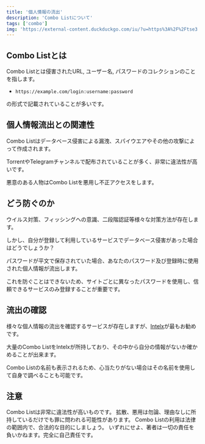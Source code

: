 ```yaml
---
title: '個人情報の流出'
description: 'Combo Listについて'
tags: ['combo']
img: 'https://external-content.duckduckgo.com/iu/?u=https%3A%2F%2Ftse3.mm.bing.net%2Fth%3Fid%3DOIP.mkQK50L0wwjrg__oYm9L3wAAAA%26pid%3DApi&f=1&ipt=4470c8e8d9c5c792fed7e0a3181ea24cb3d6f29bbc2924e9d0dd7d163c5625f0&ipo=images'
---
```


## Combo Listとは

Combo Listとは侵害されたURL, ユーザー名, パスワードのコレクションのことを指します。

- `https://example.com/login:username:password`

の形式で記載されていることが多いです。

## 個人情報流出との関連性

Combo Listはデータベース侵害による漏洩、スパイウエアやその他の攻撃によって作成されます。

TorrentやTelegramチャンネルで配布されていることが多く、非常に違法性が高いです。

悪意のある人物はCombo Listを悪用し不正アクセスをします。

## どう防ぐのか

ウイルス対策、フィッシングへの意識、二段階認証等様々な対策方法が存在します。

しかし、自分が登録して利用しているサービスでデータベース侵害があった場合はどうでしょうか？

パスワードが平文で保存されていた場合、あなたのパスワード及び登録時に使用された個人情報が流出します。

これを防ぐことはできないため、サイトごとに異なったパスワードを使用し、信頼できるサービスのみ登録することが重要です。

## 流出の確認

様々な個人情報の流出を確認するサービスが存在しますが、[Intelx](https://intelx.io)が最もお勧めです。

大量のCombo ListをIntelxが所持しており、その中から自分の情報がないか確かめることが出来ます。

Combo Listの名前も表示されるため、心当たりがない場合はその名前を使用して自身で調べることも可能です。

## 注意

Combo Listは非常に違法性が高いものです。
拡散、悪用は勿論、理由なしに所持しているだけでも罪に問われる可能性があります。
Combo Listの利用は法律の範囲内で、合法的な目的にしましょう。
いずれにせよ、著者は一切の責任を負いかねます。完全に自己責任です。
